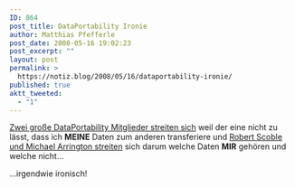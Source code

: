 ```yaml
---
ID: 864
post_title: DataPortability Ironie
author: Matthias Pfefferle
post_date: 2008-05-16 19:02:23
post_excerpt: ""
layout: post
permalink: >
  https://notiz.blog/2008/05/16/dataportability-ironie/
published: true
aktt_tweeted:
  - "1"
---
```

<a href="http://www.techcrunch.com/2008/05/15/he-said-she-said-in-google-v-facebook/">Zwei große DataPortability Mitglieder streiten sich</a> weil der eine nicht zu lässt, dass ich <strong>MEINE</strong> Daten zum anderen transferiere und <a href="http://www.techcrunch.com/2008/05/16/data-portability-its-the-new-walled-garden/">Robert Scoble und Michael Arrington streiten</a> sich darum welche Daten <strong>MIR</strong> gehören und welche nicht...

...irgendwie ironisch!